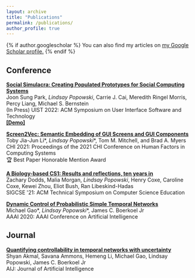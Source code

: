 ```yaml
---
layout: archive
title: "Publications"
permalink: /publications/
author_profile: true
---
```


{% if author.googlescholar %}
  You can also find my articles on <u><a href="{{author.googlescholar}}">my Google Scholar profile</a>.</u>
{% endif %}

## Conference ##
[**Social Simulacra: Creating Populated Prototypes for Social Computing Systems**](https://doi.org/10.1145/3526113.3545616)<br/>
Joon Sung Park, *Lindsay Popowski*, Carrie J. Cai, Meredith Ringel Morris, Percy Liang, Michael S. Bernstein<br/>
(In Press) UIST 2022: ACM Symposium on User Interface Software and Technology<br/>
[**\[Demo\]**](https://social-simulacra.herokuapp.com/)

[**Screen2Vec: Semantic Embedding of GUI Screens and GUI Components**](https://dl.acm.org/doi/10.1145/3411764.3445049)<br/>
Toby Jia-Jun Li\*, *Lindsay Popowski*\*, Tom M. Mitchell, and Brad A. Myers<br/>
CHI 2021: Proceedings of the 2021 CHI Conference on Human Factors in Computing Systems<br/>
🏆 Best Paper Honorable Mention Award

[**A Biology-based CS1: Results and reflections, ten years in**](https://dl.acm.org/doi/abs/10.1145/3408877.3432469)<br/>
Zachary Dodds, Malia Morgan, *Lindsay Popowski*, Henry Coxe, Caroline Coxe, Kewei Zhou, Eliot Bush, Ran Libeskind-Hadas<br/>
SIGCSE '21: ACM Technical Symposium on Computer Science Education<br/>

[**Dynamic Control of Probabilistic Simple Temporal Networks**](https://doi.org/10.1609/aaai.v34i06.6538)<br/>
Michael Gao\*, *Lindsay Popowski*\*, James C. Boerkoel Jr<br/>
AAAI 2020: AAAI Conference on Artificial Intelligence<br/>

## Journal ##
[**Quantifying controllability in temporal networks with uncertainty**](https://doi.org/10.1016/j.artint.2020.103384)<br/>
Shyan Akmal, Savana Ammons, Hemeng Li, Michael Gao, Lindsay Popowski, James C. Boerkoel Jr<br/>
AIJ: Journal of Artificial Intelligence


